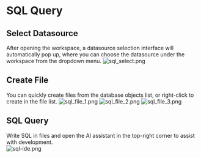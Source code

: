 # SQL Query

## Select Datasource

After opening the workspace, a datasource selection interface will automatically pop up, where you can choose the datasource under the workspace from the dropdown menu.
![sql_select.png](/v1.1.0/guide/images/sql_select.png)

## Create File

You can quickly create files from the database objects list, or right-click to create in the file list.
![sql_file_1.png](/v1.1.0/guide/images/sql_file_1.png)
![sql_file_2.png](/v1.1.0/guide/images/sql_file_2.png)
![sql_file_3.png](/v1.1.0/guide/images/sql_file_3.png)

## SQL Query

Write SQL in files and open the AI assistant in the top-right corner to assist with development.  
![sql-ide.png](/images/sql-ide.png)
